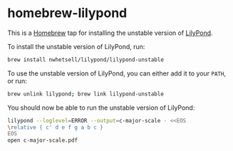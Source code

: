 # homebrew-lilypond

This is a [Homebrew](https://brew.sh) tap for installing the unstable version of [LilyPond](https://lilypond.org).

To install the unstable version of LilyPond, run:

```sh
brew install nwhetsell/lilypond/lilypond-unstable
```

To use the unstable version of LilyPond, you can either add it to your `PATH`, or run:

```sh
brew unlink lilypond; brew link lilypond-unstable
```

You should now be able to run the unstable version of LilyPond:

```sh
lilypond --loglevel=ERROR --output=c-major-scale - <<EOS
\relative { c' d e f g a b c }
EOS
open c-major-scale.pdf
```
